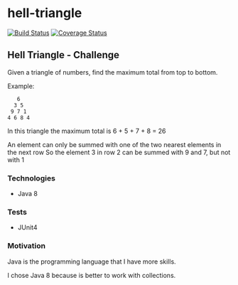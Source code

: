 # hell-triangle

[![Build Status](https://travis-ci.org/deroldo/hell-triangle.svg?branch=master)](https://travis-ci.org/deroldo/hell-triangle)
[![Coverage Status](https://coveralls.io/repos/github/deroldo/hell-triangle/badge.svg?branch=master)](https://coveralls.io/github/deroldo/hell-triangle?branch=master)

## Hell Triangle - Challenge
Given a triangle of numbers, find the maximum total from top to bottom.

Example:
```
   6
  3 5
 9 7 1
4 6 8 4 
```

In this triangle the maximum total is 6 + 5 + 7 + 8 = 26

An element can only be summed with one of the two nearest elements in the next row
So the element 3 in row 2 can be summed with 9 and 7, but not with 1

### Technologies
- Java 8

### Tests
- JUnit4

### Motivation
Java is the programming language that I have more skills.

I chose Java 8 because is better to work with collections.
